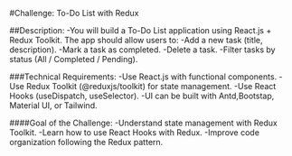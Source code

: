 #Challenge: To-Do List with Redux

##Description:
-You will build a To-Do List application using React.js + Redux Toolkit. The app should allow users to:
-Add a new task (title, description).
-Mark a task as completed.
-Delete a task.
-Filter tasks by status (All / Completed / Pending).

###Technical Requirements:
-Use React.js with functional components.
-Use Redux Toolkit (@reduxjs/toolkit) for state management.
-Use React Hooks (useDispatch, useSelector).
-UI can be built with Antd,Bootstap, Material UI, or Tailwind.

####Goal of the Challenge:
-Understand state management with Redux Toolkit.
-Learn how to use React Hooks with Redux.
-Improve code organization following the Redux pattern.
